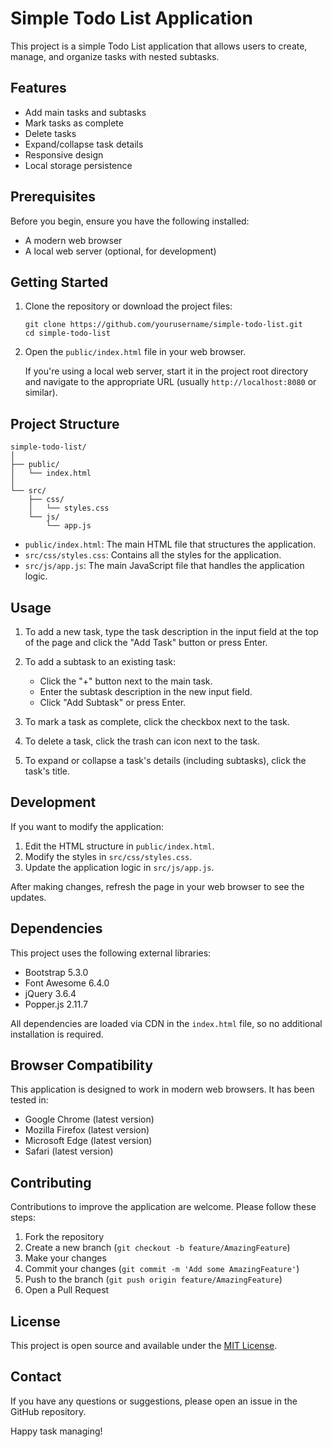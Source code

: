 # Simple Todo List Application

This project is a simple Todo List application that allows users to create, manage, and organize tasks with nested subtasks.

## Features

- Add main tasks and subtasks
- Mark tasks as complete
- Delete tasks
- Expand/collapse task details
- Responsive design
- Local storage persistence

## Prerequisites

Before you begin, ensure you have the following installed:
- A modern web browser
- A local web server (optional, for development)

## Getting Started

1. Clone the repository or download the project files:
   ```
   git clone https://github.com/yourusername/simple-todo-list.git
   cd simple-todo-list
   ```

2. Open the `public/index.html` file in your web browser.

   If you're using a local web server, start it in the project root directory and navigate to the appropriate URL (usually `http://localhost:8080` or similar).

## Project Structure

```
simple-todo-list/
│
├── public/
│   └── index.html
│
└── src/
    ├── css/
    │   └── styles.css
    └── js/
        └── app.js
```

- `public/index.html`: The main HTML file that structures the application.
- `src/css/styles.css`: Contains all the styles for the application.
- `src/js/app.js`: The main JavaScript file that handles the application logic.

## Usage

1. To add a new task, type the task description in the input field at the top of the page and click the "Add Task" button or press Enter.

2. To add a subtask to an existing task:
   - Click the "+" button next to the main task.
   - Enter the subtask description in the new input field.
   - Click "Add Subtask" or press Enter.

3. To mark a task as complete, click the checkbox next to the task.

4. To delete a task, click the trash can icon next to the task.

5. To expand or collapse a task's details (including subtasks), click the task's title.

## Development

If you want to modify the application:

1. Edit the HTML structure in `public/index.html`.
2. Modify the styles in `src/css/styles.css`.
3. Update the application logic in `src/js/app.js`.

After making changes, refresh the page in your web browser to see the updates.

## Dependencies

This project uses the following external libraries:

- Bootstrap 5.3.0
- Font Awesome 6.4.0
- jQuery 3.6.4
- Popper.js 2.11.7

All dependencies are loaded via CDN in the `index.html` file, so no additional installation is required.

## Browser Compatibility

This application is designed to work in modern web browsers. It has been tested in:

- Google Chrome (latest version)
- Mozilla Firefox (latest version)
- Microsoft Edge (latest version)
- Safari (latest version)

## Contributing

Contributions to improve the application are welcome. Please follow these steps:

1. Fork the repository
2. Create a new branch (`git checkout -b feature/AmazingFeature`)
3. Make your changes
4. Commit your changes (`git commit -m 'Add some AmazingFeature'`)
5. Push to the branch (`git push origin feature/AmazingFeature`)
6. Open a Pull Request

## License

This project is open source and available under the [MIT License](LICENSE).

## Contact

If you have any questions or suggestions, please open an issue in the GitHub repository.

Happy task managing!